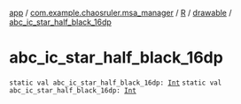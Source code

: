 [app](../../../index.md) / [com.example.chaosruler.msa_manager](../../index.md) / [R](../index.md) / [drawable](index.md) / [abc_ic_star_half_black_16dp](.)

# abc_ic_star_half_black_16dp

`static val abc_ic_star_half_black_16dp: `[`Int`](https://kotlinlang.org/api/latest/jvm/stdlib/kotlin/-int/index.html)
`static val abc_ic_star_half_black_16dp: `[`Int`](https://kotlinlang.org/api/latest/jvm/stdlib/kotlin/-int/index.html)